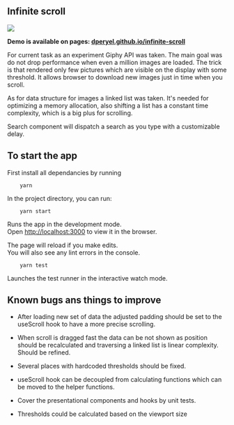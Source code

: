 ## Infinite scroll

![](/docs/demo.gif)

**Demo is available on pages: [dperyel.github.io/infinite-scroll](https://dperyel.github.io/infinite-scroll/)**

For current task as an experiment Giphy API was taken. The main goal was do not drop performance when even a million images are loaded. The trick is that rendered only few pictures which are visible on the display with some threshold. It allows browser to download new images just in time when you scroll.

As for data structure for images a linked list was taken. It's needed for optimizing a memory allocation, also shifting a list has a constant time complexity, which is a big plus for scrolling.

Search component will dispatch a search as you type with a customizable delay.

## To start the app

First install all dependancies by running

```
    yarn
```

In the project directory, you can run:

```
    yarn start
```

Runs the app in the development mode.<br>
Open [http://localhost:3000](http://localhost:3000) to view it in the browser.

The page will reload if you make edits.<br>
You will also see any lint errors in the console.

```
    yarn test
```

Launches the test runner in the interactive watch mode.<br>

## Known bugs ans things to improve

 * After loading new set of data the adjusted padding should be set to the useScroll hook to have a more precise scrolling.

 * When scroll is dragged fast the data can be not shown as position should be recalculated and traversing a linked list is linear complexity. Should be refined.

 * Several places with hardcoded thresholds should be fixed.

 * useScroll hook can be decoupled from calculating functions which can be moved to the helper functions.

 * Cover the presentational components and hooks by unit tests.

 * Thresholds could be calculated based on the viewport size
